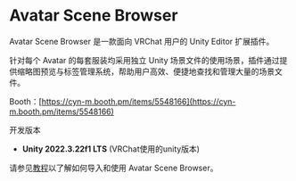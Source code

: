 # Avatar Scene Browser

Avatar Scene Browser 是一款面向 VRChat 用户的 Unity Editor 扩展插件。

针对每个 Avatar 的每套服装均采用独立 Unity 场景文件的使用场景，插件通过提供缩略图预览与标签管理系统，帮助用户高效、便捷地查找和管理大量的场景文件。

Booth：[https://cyn-m.booth.pm/items/5548166](https://cyn-m.booth.pm/items/5548166)


开发版本
- **Unity 2022.3.22f1 LTS** (VRChat使用的unity版本)


请参见[教程](./tutorial.md)以了解如何导入和使用 Avatar Scene Browser。
